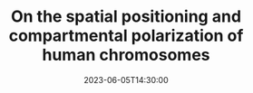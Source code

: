 ---
title: On the spatial positioning and compartmental polarization of human chromosomes
event: Genome Architecture and Function, Summer School and Workshop 2023
event_url: https://genome2023.imb.bas.bg/
location: Sofia, Bulgaria
#address:
#  street: 114 Dana Research Center
#  city: Boston
#  region: MA
#  postcode: '02115'
#  country: United States

#summary: An example talk using Wowchemy's Markdown slides feature.
abstract: 
# Talk start and end times.
#   End time can optionally be hidden by prefixing the line with `#`.
date: '2023-06-05T14:30:00'
date_end: '2023-06-05T15:00:00'
all_day: false

# Schedule page publish date (NOT talk date).
#publishDate: '2023-11-06T00:00:00Z'

authors: []
tags: []

# Is this a featured talk? (true/false)
featured: false

image:
  caption: ''
  focal_point: Right

#links:
#  - icon: twitter
#    icon_pack: fab
#    name: Follow
#    url: https://twitter.com/georgecushen
#url_code: ''
#url_pdf: ''
#url_slides: ''
#url_video: ''

# Markdown Slides (optional).
#   Associate this talk with Markdown slides.
#   Simply enter your slide deck's filename without extension.
#   E.g. `slides = "example-slides"` references `content/slides/example-slides.md`.
#   Otherwise, set `slides = ""`.
#slides: example

# Projects (optional).
#   Associate this post with one or more of your projects.
#   Simply enter your project's folder or file name without extension.
#   E.g. `projects = ["internal-project"]` references `content/project/deep-learning/index.md`.
#   Otherwise, set `projects = []`.
projects:
  - example
---